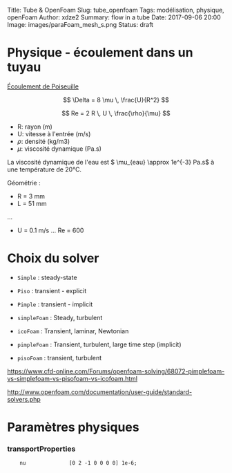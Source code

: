 Title: Tube & OpenFoam
Slug: tube_openfoam
Tags: modélisation, physique, openFoam
Author: xdze2
Summary: flow in a tube
Date: 2017-09-06 20:00
Image: images/paraFoam_mesh_s.png
Status: draft

# Physique - écoulement dans un tuyau


[Écoulement de Poiseuille](https://en.wikipedia.org/wiki/Hagen%E2%80%93Poiseuille_equation)

$$
\Delta = 8 \mu \, \frac{U}{R^2}
$$

$$
Re = 2 R \, U \, \frac{\rho}{\mu}
$$

* R: rayon (m)
* U: vitesse à l'entrée (m/s)
* $\rho$: densité (kg/m3)
* $\mu$: viscosité dynamique (Pa.s)

La viscosité dynamique de l'eau est $ \mu_{eau} \approx 1e^{-3} Pa.s$ à une température de 20°C. 

Géométrie :
* R = 3 mm
* L = 51 mm


...
* U = 0.1 m/s ... Re = 600


# Choix du solver 

* `Simple` :  steady-state
* `Piso`   : transient  - explicit
* `Pimple` : transient - implicit


* `simpleFoam` : Steady, turbulent
* `icoFoam` : Transient, laminar, Newtonian
* `pimpleFoam` : Transient, turbulent, large time step (implicit)
* `pisoFoam` : transient, turbulent


https://www.cfd-online.com/Forums/openfoam-solving/68072-pimplefoam-vs-simplefoam-vs-pisofoam-vs-icofoam.html

http://www.openfoam.com/documentation/user-guide/standard-solvers.php

# Paramètres physiques

### transportProperties 
        nu              [0 2 -1 0 0 0 0] 1e-6;




